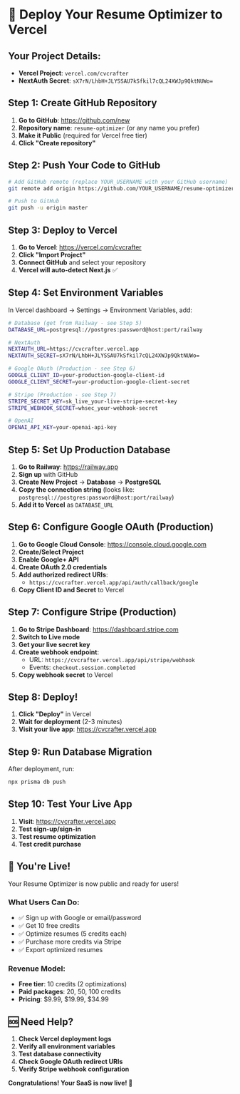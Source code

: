 # 🚀 Deploy Your Resume Optimizer to Vercel

## Your Project Details:
- **Vercel Project**: `vercel.com/cvcrafter`
- **NextAuth Secret**: `sX7rN/LhbH+JLYSSAU7kSfkil7cQL24XWJp9QktNUWo=`

## Step 1: Create GitHub Repository

1. **Go to GitHub**: https://github.com/new
2. **Repository name**: `resume-optimizer` (or any name you prefer)
3. **Make it Public** (required for Vercel free tier)
4. **Click "Create repository"**

## Step 2: Push Your Code to GitHub

```bash
# Add GitHub remote (replace YOUR_USERNAME with your GitHub username)
git remote add origin https://github.com/YOUR_USERNAME/resume-optimizer.git

# Push to GitHub
git push -u origin master
```

## Step 3: Deploy to Vercel

1. **Go to Vercel**: https://vercel.com/cvcrafter
2. **Click "Import Project"**
3. **Connect GitHub** and select your repository
4. **Vercel will auto-detect Next.js** ✅

## Step 4: Set Environment Variables

In Vercel dashboard → Settings → Environment Variables, add:

```bash
# Database (get from Railway - see Step 5)
DATABASE_URL=postgresql://postgres:password@host:port/railway

# NextAuth
NEXTAUTH_URL=https://cvcrafter.vercel.app
NEXTAUTH_SECRET=sX7rN/LhbH+JLYSSAU7kSfkil7cQL24XWJp9QktNUWo=

# Google OAuth (Production - see Step 6)
GOOGLE_CLIENT_ID=your-production-google-client-id
GOOGLE_CLIENT_SECRET=your-production-google-client-secret

# Stripe (Production - see Step 7)
STRIPE_SECRET_KEY=sk_live_your-live-stripe-secret-key
STRIPE_WEBHOOK_SECRET=whsec_your-webhook-secret

# OpenAI
OPENAI_API_KEY=your-openai-api-key
```

## Step 5: Set Up Production Database

1. **Go to Railway**: https://railway.app
2. **Sign up** with GitHub
3. **Create New Project** → **Database** → **PostgreSQL**
4. **Copy the connection string** (looks like: `postgresql://postgres:password@host:port/railway`)
5. **Add it to Vercel** as `DATABASE_URL`

## Step 6: Configure Google OAuth (Production)

1. **Go to Google Cloud Console**: https://console.cloud.google.com
2. **Create/Select Project**
3. **Enable Google+ API**
4. **Create OAuth 2.0 credentials**
5. **Add authorized redirect URIs**:
   - `https://cvcrafter.vercel.app/api/auth/callback/google`
6. **Copy Client ID and Secret** to Vercel

## Step 7: Configure Stripe (Production)

1. **Go to Stripe Dashboard**: https://dashboard.stripe.com
2. **Switch to Live mode**
3. **Get your live secret key**
4. **Create webhook endpoint**:
   - URL: `https://cvcrafter.vercel.app/api/stripe/webhook`
   - Events: `checkout.session.completed`
5. **Copy webhook secret** to Vercel

## Step 8: Deploy!

1. **Click "Deploy"** in Vercel
2. **Wait for deployment** (2-3 minutes)
3. **Visit your live app**: https://cvcrafter.vercel.app

## Step 9: Run Database Migration

After deployment, run:
```bash
npx prisma db push
```

## Step 10: Test Your Live App

1. **Visit**: https://cvcrafter.vercel.app
2. **Test sign-up/sign-in**
3. **Test resume optimization**
4. **Test credit purchase**

## 🎉 You're Live!

Your Resume Optimizer is now public and ready for users!

### What Users Can Do:
- ✅ Sign up with Google or email/password
- ✅ Get 10 free credits
- ✅ Optimize resumes (5 credits each)
- ✅ Purchase more credits via Stripe
- ✅ Export optimized resumes

### Revenue Model:
- **Free tier**: 10 credits (2 optimizations)
- **Paid packages**: 20, 50, 100 credits
- **Pricing**: $9.99, $19.99, $34.99

## 🆘 Need Help?

1. **Check Vercel deployment logs**
2. **Verify all environment variables**
3. **Test database connectivity**
4. **Check Google OAuth redirect URIs**
5. **Verify Stripe webhook configuration**

**Congratulations! Your SaaS is now live! 🚀**
